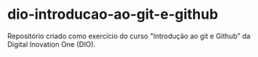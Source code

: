 # dio-introducao-ao-git-e-github
Repositório criado como exercício do curso "Introdução ao git e Github" da Digital Inovation One (DIO).
